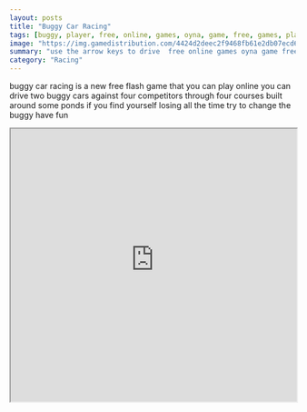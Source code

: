 ```yaml
---
layout: posts
title: "Buggy Car Racing"
tags: [buggy, player, free, online, games, oyna, game, free, games, play, play, games]
image: "https://img.gamedistribution.com/4424d2deec2f9468fb61e2db07ecd6b6.jpg"
summary: "use the arrow keys to drive  free online games oyna game free games play play games"
category: "Racing"
---
```


buggy car racing is a new free flash game that you can play online you can drive two buggy cars against four competitors through four courses built around some ponds if you find yourself losing all the time try to change the buggy have fun

<iframe width="100%" height="480px;" src="https://flash.gamedistribution.com?game=4424d2deec2f9468fb61e2db07ecd6b6"></iframe>